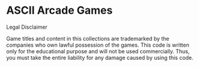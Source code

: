 # ASCII Arcade Games

Legal Disclaimer

Game titles and content in this collections are trademarked by the companies who own lawful possession of the games. This code is written only for the educational purpose and will not be used commercially. Thus, you must take the entire liability for any damage caused by using this code.
